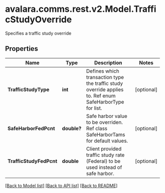 # avalara.comms.rest.v2.Model.TrafficStudyOverride
Specifies a traffic study override

## Properties

Name | Type | Description | Notes
------------ | ------------- | ------------- | -------------
**TrafficStudyType** | **int** | Defines which transaction type the traffic study override applies to.  Ref enum SafeHarborType for list. | [optional] 
**SafeHarborFedPcnt** | **double?** | Safe harbor value to be overriden.  Ref class SafeHarborTams for default values. | [optional] 
**TrafficStudyFedPcnt** | **double** | Client provided traffic study rate (Federal) to be used instead of safe harbor. | [optional] 

[[Back to Model list]](../README.md#documentation-for-models) [[Back to API list]](../README.md#documentation-for-api-endpoints) [[Back to README]](../README.md)

